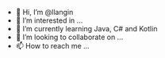 - 👋 Hi, I’m @llangin
- 👀 I’m interested in ...
- 🌱 I’m currently learning Java, C# and Kotlin
- 💞️ I’m looking to collaborate on ...
- 📫 How to reach me ...

<!---
llangin/llangin is a ✨ special ✨ repository because its `README.md` (this file) appears on your GitHub profile.
You can click the Preview link to take a look at your changes.
--->
